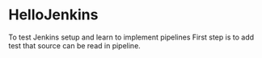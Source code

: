 # HelloJenkins
To test Jenkins setup and learn to implement pipelines
First step is to add test that source can be read in pipeline.
